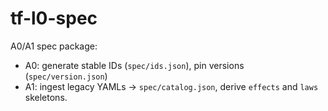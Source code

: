 # tf-l0-spec
A0/A1 spec package:
- A0: generate stable IDs (`spec/ids.json`), pin versions (`spec/version.json`)
- A1: ingest legacy YAMLs → `spec/catalog.json`, derive `effects` and `laws` skeletons.
